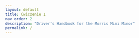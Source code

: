 ```yaml
---
layout: default
title: Ćwiczenie 1
nav_order: 2
description: "Driver's Handbook for the Morris Mini Minor"
permalink: /
---
```


